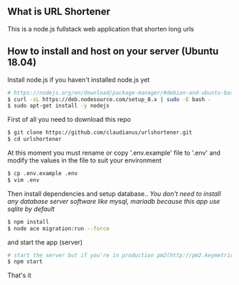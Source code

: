 ## What is URL Shortener
This is a node.js fullstack web application that shorten long urls
## How to install and host on your server (Ubuntu 18.04)
Install node.js if you haven't installed node.js yet
```bash
# https://nodejs.org/en/download/package-manager/#debian-and-ubuntu-based-linux-distributions
$ curl -sL https://deb.nodesource.com/setup_8.x | sudo -E bash -
$ sudo apt-get install -y nodejs
``` 


First of all you need to download this repo
```bash
$ git clone https://github.com/claudianus/urlshortener.git
$ cd urlshortener
```

At this moment you must rename or copy '.env.example' file to '.env' and modify the values in the file to suit your environment

```bash
$ cp .env.example .env
$ vim .env
```

Then install dependencies and setup database..
*You don't need to install any database server software like mysql, mariadb because this app use sqlite by default*

```bash
$ npm install
$ node ace migration:run --force
```

and start the app (server)

```bash
# start the server but if you're in production pm2(http://pm2.keymetrics.io/) is recommended
$ npm start
```

That's it